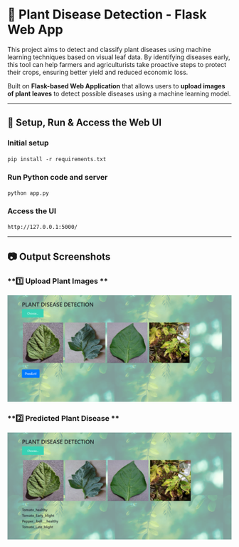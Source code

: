 # 🌱 Plant Disease Detection - Flask Web App
This project aims to detect and classify plant diseases using machine learning techniques based on visual leaf data. By identifying diseases early, this tool can help farmers and agriculturists take proactive steps to protect their crops, ensuring better yield and reduced economic loss.

Built on **Flask-based Web Application** that allows users to **upload images of plant leaves** to detect possible diseases using a machine learning model.

---

## 🚀 Setup, Run & Access the Web UI

### Initial setup
`pip install -r requirements.txt`

### Run Python code and server
`python app.py`

### Access the UI
`http://127.0.0.1:5000/`

---

## 📷 Output Screenshots
### **1️⃣ Upload Plant Images **
![Upload Plant Images](output/upload_images.png)

### **2️⃣ Predicted Plant Disease **
![Predicted Plant Disease](output/predicted_output.png)


